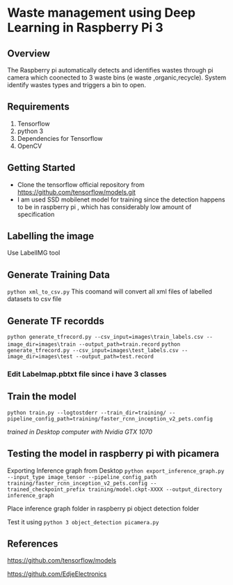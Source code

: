 # Waste management using Deep Learning in Raspberry Pi 3
## Overview
The Raspberry pi automatically detects and identifies wastes through pi camera which coonected to 3 waste bins (e waste ,organic,recycle).
System identify wastes types and triggers a bin to open. 



 ## Requirements
 1. Tensorflow
 2. python 3
 3. Dependencies for Tensorflow
 4. OpenCV
 
 ## Getting Started
* Clone the tensorflow official repository from https://github.com/tensorflow/models.git
* I am used SSD mobilenet model for training since the  detection happens to be in  raspberry pi , which has considerably low amount of specification

## Labelling the image
Use LabelIMG tool

## Generate Training Data
`python xml_to_csv.py`
This coomand will convert all xml files of labelled datasets to csv file 

## Generate TF recordds
`python generate_tfrecord.py --csv_input=images\train_labels.csv --image_dir=images\train --output_path=train.record`
`python generate_tfrecord.py --csv_input=images\test_labels.csv --image_dir=images\test --output_path=test.record`

### Edit Labelmap.pbtxt file since i have 3 classes 

## Train the model
`python train.py --logtostderr --train_dir=training/ --pipeline_config_path=training/faster_rcnn_inception_v2_pets.config`

*trained in Desktop computer with Nvidia GTX 1070*
 
## Testing the model in raspberry pi with picamera
 Exporting Inference graph from Desktop `python export_inference_graph.py --input_type image_tensor --pipeline_config_path training/faster_rcnn_inception_v2_pets.config --trained_checkpoint_prefix training/model.ckpt-XXXX --output_directory inference_graph`
 
 Place inference graph folder in raspberry pi object detection folder
 
 Test it using `python 3 object_detection picamera.py`
 
 
 ## References
 https://github.com/tensorflow/models
 
 https://github.com/EdjeElectronics
